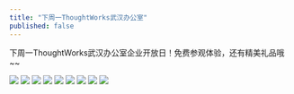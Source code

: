 ```yaml
---
title: "下周一ThoughtWorks武汉办公室"
published: false
---
```

下周一ThoughtWorks武汉办公室企业开放日！免费参观体验，还有精美礼品哦~~

![](./1.jpg)
![](./2.jpg)
![](./3.jpg)
![](./4.jpg)
![](./5.jpg)
![](./6.jpg)
![](./7.jpg)
![](./8.jpg)
![](./9.jpg)
